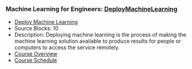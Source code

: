 ### Machine Learning for Engineers: [DeployMachineLearning](https://www.apmonitor.com/pds/index.php/Main/DeployMachineLearning)
- [Deploy Machine Learning](https://www.apmonitor.com/pds/index.php/Main/DeployMachineLearning)
 - Source Blocks: 10
 - Description: Deploying machine learning is the process of making the machine learning solution available to produce results for people or computers to access the service remotely.
- [Course Overview](https://apmonitor.com/pds)
- [Course Schedule](https://apmonitor.com/pds/index.php/Main/CourseSchedule)
